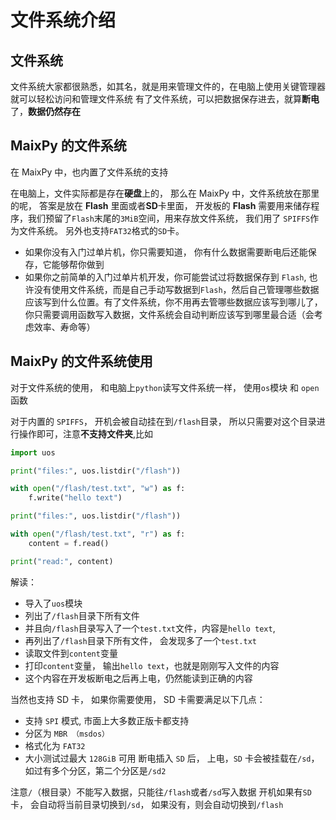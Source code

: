 文件系统介绍
=========

## 文件系统

文件系统大家都很熟悉，如其名，就是用来管理文件的，在电脑上使用关键管理器就可以轻松访问和管理文件系统
有了文件系统，可以把数据保存进去，就算**断电**了，**数据仍然存在**


## MaixPy 的文件系统

在 MaixPy 中，也内置了文件系统的支持

在电脑上，文件实际都是存在**硬盘**上的， 那么在 MaixPy 中，文件系统放在那里的呢， 答案是放在 **Flash** 里面或者**SD**卡里面，
开发板的 **Flash** 需要用来储存程序，我们预留了`Flash`末尾的`3MiB`空间，用来存放文件系统， 我们用了 `SPIFFS`作为文件系统。 另外也支持`FAT32`格式的`SD`卡。
* 如果你没有入门过单片机，你只需要知道， 你有什么数据需要断电后还能保存，它能够帮你做到
* 如果你之前简单的入门过单片机开发，你可能尝试过将数据保存到 `Flash`, 也许没有使用文件系统，而是自己手动写数据到`Flash`，然后自己管理哪些数据应该写到什么位置。有了文件系统，你不用再去管哪些数据应该写到哪儿了， 你只需要调用函数写入数据，文件系统会自动判断应该写到哪里最合适（会考虑效率、寿命等）


## MaixPy 的文件系统使用

对于文件系统的使用， 和电脑上`python`读写文件系统一样， 使用`os`模块 和 `open`函数

对于内置的 `SPIFFS`， 开机会被自动挂在到`/flash`目录， 所以只需要对这个目录进行操作即可，注意**不支持文件夹**,比如
```python
import uos

print("files:", uos.listdir("/flash"))

with open("/flash/test.txt", "w") as f:
    f.write("hello text")

print("files:", uos.listdir("/flash"))

with open("/flash/test.txt", "r") as f:
    content = f.read()

print("read:", content)
```
解读：
* 导入了`uos`模块
* 列出了`/flash`目录下所有文件
* 并且向`/flash`目录写入了一个`test.txt`文件，内容是`hello text`,
* 再列出了`/flash`目录下所有文件， 会发现多了一个`test.txt`
* 读取文件到`content`变量
* 打印`content`变量， 输出`hello text`，也就是刚刚写入文件的内容
* 这个内容在开发板断电之后再上电，仍然能读到正确的内容


当然也支持 SD 卡， 如果你需要使用， SD 卡需要满足以下几点：
* 支持 `SPI` 模式,  市面上大多数正版卡都支持
* 分区为 `MBR （msdos）`
* 格式化为 `FAT32`
* 大小测试过最大 `128GiB` 可用
断电插入 `SD` 后， 上电，`SD` 卡会被挂载在`/sd`，如过有多个分区，第二个分区是`/sd2`

注意`/`（根目录）不能写入数据，只能往`/flash`或者`/sd`写入数据
开机如果有`SD`卡， 会自动将当前目录切换到`/sd`， 如果没有，则会自动切换到`/flash`

